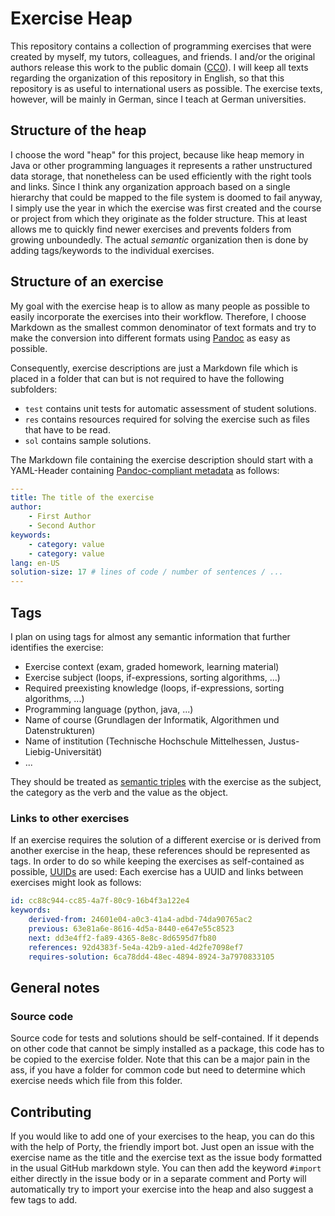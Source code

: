 # Exercise Heap

This repository contains a collection of programming exercises that were created by myself, my tutors, colleagues, and friends.
I and/or the original authors release this work to the public domain ([CC0](https://creativecommons.org/share-your-work/public-domain/cc0/)).
I will keep all texts regarding the organization of this repository in English, so that this repository is as useful to international users as possible.
The exercise texts, however, will be mainly in German, since I teach at German universities.

## Structure of the heap

I choose the word "heap" for this project, because like heap memory in Java or other programming languages it represents a rather unstructured data storage, that nonetheless can be used efficiently with the right tools and links.
Since I think any organization approach based on a single hierarchy that could be mapped to the file system is doomed to fail anyway, I simply use the year in which the exercise was first created and the course or project from which they originate as the folder structure.
This at least allows me to quickly find newer exercises and prevents folders from growing unboundedly.
The actual *semantic* organization then is done by adding tags/keywords to the individual exercises.

## Structure of an exercise

My goal with the exercise heap is to allow as many people as possible to easily incorporate the exercises into their workflow.
Therefore, I choose Markdown as the smallest common denominator of text formats and try to make the conversion into different formats using [Pandoc](https://pandoc.org/) as easy as possible.

Consequently, exercise descriptions are just a Markdown file which is placed in a folder that can but is not required to have the following subfolders:

* `test` contains unit tests for automatic assessment of student solutions.
* `res` contains resources required for solving the exercise such as files that have to be read.
* `sol` contains sample solutions.

The Markdown file containing the exercise description should start with a YAML-Header containing [Pandoc-compliant metadata](https://pandoc.org/MANUAL.html#metadata-variables) as follows:

```YAML
---
title: The title of the exercise
author:
    - First Author
    - Second Author
keywords:
    - category: value
    - category: value
lang: en-US
solution-size: 17 # lines of code / number of sentences / ...
---
```

## Tags

I plan on using tags for almost any semantic information that further identifies the exercise:

* Exercise context (exam, graded homework, learning material)
* Exercise subject (loops, if-expressions, sorting algorithms, ...)
* Required preexisting knowledge (loops, if-expressions, sorting algorithms, ...)
* Programming language (python, java, ...)
* Name of course (Grundlagen der Informatik, Algorithmen und Datenstrukturen)
* Name of institution (Technische Hochschule Mittelhessen, Justus-Liebig-Universität)
* ...

They should be treated as [semantic triples](https://en.wikipedia.org/wiki/Semantic_triple) with the exercise as the subject, the category as the verb and the value as the object.

### Links to other exercises

If an exercise requires the solution of a different exercise or is derived from another exercise in the heap, these references should be represented as tags.
In order to do so while keeping the exercises as self-contained as possible, [UUIDs](https://en.wikipedia.org/wiki/Universally_unique_identifier) are used:
Each exercise has a UUID and links between exercises might look as follows:

```yaml
id: cc88c944-cc85-4a7f-80c9-16b4f3a122e4
keywords:
    derived-from: 24601e04-a0c3-41a4-adbd-74da90765ac2
    previous: 63e81a6e-8616-4d5a-8440-e647e55c8523
    next: dd3e4ff2-fa89-4365-8e8c-8d6595d7fb80
    references: 92d4383f-5e4a-42b9-a1ed-4d2fe7098ef7
    requires-solution: 6ca78dd4-48ec-4894-8924-3a7970833105
```

## General notes

### Source code

Source code for tests and solutions should be self-contained.
If it depends on other code that cannot be simply installed as a package, this code has to be copied to the exercise folder.
Note that this can be a major pain in the ass, if you have a folder for common code but need to determine which exercise needs which file from this folder.

## Contributing

If you would like to add one of your exercises to the heap, you can do this with the help of Porty, the friendly import bot.
Just open an issue with the exercise name as the title and the exercise text as the issue body formatted in the usual GitHub markdown style.
You can then add the keyword `#import` either directly in the issue body or in a separate comment and Porty will automatically try to import your exercise into the heap and also suggest a few tags to add.
